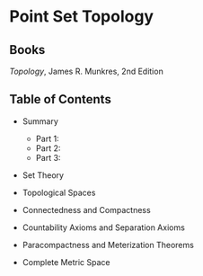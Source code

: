 # Point Set Topology

## Books

*Topology*, James R. Munkres, 2nd Edition

## Table of Contents
- Summary 
	- Part 1:
	- Part 2:
	- Part 3:

- Set Theory

- Topological Spaces

- Connectedness and Compactness

- Countability Axioms and Separation Axioms

- Paracompactness and Meterization Theorems

- Complete Metric Space
